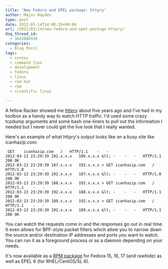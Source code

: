 ```yaml
---
title: 'New Fedora and EPEL package: httpry'
author: Major Hayden
type: post
date: 2012-03-14T14:00:29+00:00
url: /2012/03/14/new-fedora-and-epel-package-httpry/
dsq_thread_id:
  - 3642806930
categories:
  - Blog Posts
tags:
  - centos
  - command line
  - development
  - fedora
  - linux
  - red hat
  - rpm
  - scientific linux

---
```

A fellow Racker showed me [httpry][1] about five years ago and I've had in my toolbox as a handy way to watch HTTP traffic. I'd used some crazy tcpdump arguments and some bash one-liners to pull out the information I needed but I never could get the live look that I really wanted.

Here's an example of what httpry's output looks like on a busy site like icanhazip.com:

```
 GET	icanhazip.com	/	HTTP/1.1	-	-
2012-03-13 23:29:39 192.x.x.x	186.x.x.x &lt; -	-	-	HTTP/1.1	200	OK
2012-03-13 23:29:39 187.x.x.x	192.x.x.x > GET	icanhazip.com	/	HTTP/1.0	-	-
2012-03-13 23:29:39 192.x.x.x	187.x.x.x &lt; -	-	-	HTTP/1.0	200	OK
2012-03-13 23:29:39 188.x.x.x	192.x.x.x > GET	icanhazip.com	/	HTTP/1.1	-	-
2012-03-13 23:29:39 192.x.x.x	188.x.x.x &lt; -	-	-	HTTP/1.1	200	OK
2012-03-13 23:29:39 189.x.x.x	192.x.x.x > GET	icanhazip.com	/	HTTP/1.1	-	-
2012-03-13 23:29:39 192.x.x.x	189.x.x.x &lt; -	-	-	HTTP/1.1	200	OK
```


You can watch the requests come in and the responses go out in real time. It even allows for BPF-style packet filters which allow you to narrow down the source and/or destination IP addresses and ports you want to watch. You can run it as a foreground process or as a daemon depending on your needs.

It's now available as a [RPM package][2] for Fedora 15, 16, 17 (and rawhide) as well as EPEL 6 (for RHEL/CentOS/SL 6).

 [1]: http://dumpsterventures.com/jason/httpry/
 [2]: https://admin.fedoraproject.org/updates/httpry
